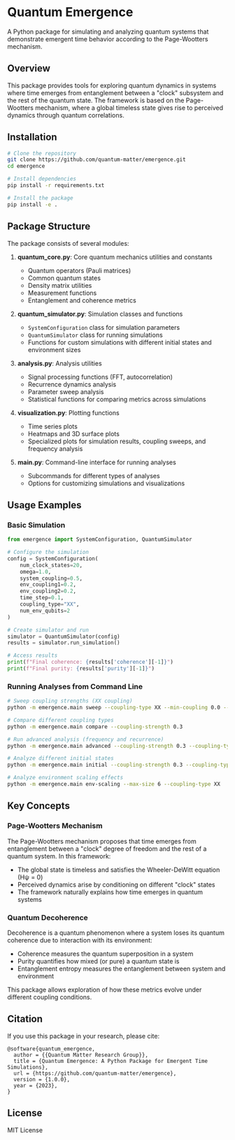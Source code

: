 # Quantum Emergence

A Python package for simulating and analyzing quantum systems that demonstrate emergent time behavior according to the Page-Wootters mechanism.

## Overview

This package provides tools for exploring quantum dynamics in systems where time emerges from entanglement between a "clock" subsystem and the rest of the quantum state. The framework is based on the Page-Wootters mechanism, where a global timeless state gives rise to perceived dynamics through quantum correlations.

## Installation

```bash
# Clone the repository
git clone https://github.com/quantum-matter/emergence.git
cd emergence

# Install dependencies
pip install -r requirements.txt

# Install the package
pip install -e .
```

## Package Structure

The package consists of several modules:

1. **quantum_core.py**: Core quantum mechanics utilities and constants
   - Quantum operators (Pauli matrices)
   - Common quantum states
   - Density matrix utilities
   - Measurement functions
   - Entanglement and coherence metrics

2. **quantum_simulator.py**: Simulation classes and functions
   - `SystemConfiguration` class for simulation parameters
   - `QuantumSimulator` class for running simulations
   - Functions for custom simulations with different initial states and environment sizes

3. **analysis.py**: Analysis utilities
   - Signal processing functions (FFT, autocorrelation)
   - Recurrence dynamics analysis
   - Parameter sweep analysis
   - Statistical functions for comparing metrics across simulations

4. **visualization.py**: Plotting functions
   - Time series plots
   - Heatmaps and 3D surface plots
   - Specialized plots for simulation results, coupling sweeps, and frequency analysis

5. **main.py**: Command-line interface for running analyses
   - Subcommands for different types of analyses
   - Options for customizing simulations and visualizations

## Usage Examples

### Basic Simulation

```python
from emergence import SystemConfiguration, QuantumSimulator

# Configure the simulation
config = SystemConfiguration(
    num_clock_states=20,
    omega=1.0,
    system_coupling=0.5,
    env_coupling1=0.2,
    env_coupling2=0.2,
    time_step=0.1,
    coupling_type="XX",
    num_env_qubits=2
)

# Create simulator and run
simulator = QuantumSimulator(config)
results = simulator.run_simulation()

# Access results
print(f"Final coherence: {results['coherence'][-1]}")
print(f"Final purity: {results['purity'][-1]}")
```

### Running Analyses from Command Line

```bash
# Sweep coupling strengths (XX coupling)
python -m emergence.main sweep --coupling-type XX --min-coupling 0.0 --max-coupling 1.0 --num-points 10

# Compare different coupling types
python -m emergence.main compare --coupling-strength 0.3

# Run advanced analysis (frequency and recurrence)
python -m emergence.main advanced --coupling-strength 0.3 --coupling-type XX

# Analyze different initial states
python -m emergence.main initial --coupling-strength 0.3 --coupling-type XX

# Analyze environment scaling effects
python -m emergence.main env-scaling --max-size 6 --coupling-type XX
```

## Key Concepts

### Page-Wootters Mechanism

The Page-Wootters mechanism proposes that time emerges from entanglement between a "clock" degree of freedom and the rest of a quantum system. In this framework:

- The global state is timeless and satisfies the Wheeler-DeWitt equation (Hψ = 0)
- Perceived dynamics arise by conditioning on different "clock" states
- The framework naturally explains how time emerges in quantum systems

### Quantum Decoherence

Decoherence is a quantum phenomenon where a system loses its quantum coherence due to interaction with its environment:

- Coherence measures the quantum superposition in a system
- Purity quantifies how mixed (or pure) a quantum state is
- Entanglement entropy measures the entanglement between system and environment

This package allows exploration of how these metrics evolve under different coupling conditions.

## Citation

If you use this package in your research, please cite:

```
@software{quantum_emergence,
  author = {{Quantum Matter Research Group}},
  title = {Quantum Emergence: A Python Package for Emergent Time Simulations},
  url = {https://github.com/quantum-matter/emergence},
  version = {1.0.0},
  year = {2023},
}
```

## License

MIT License

